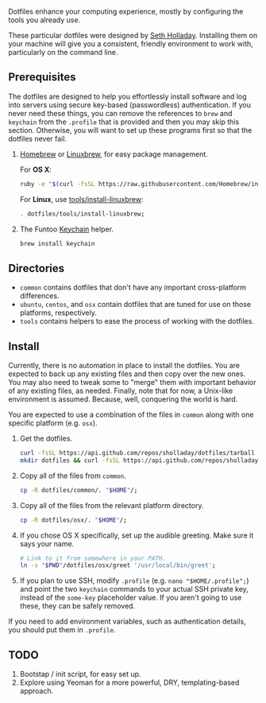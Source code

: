 Dotfiles enhance your computing experience, mostly by configuring the tools you already use.

These particular dotfiles were designed by [Seth Holladay](https://github.com/sholladay "dotfiles author, sholladay"). Installing them on your machine will give you a consistent, friendly environment to work with, particularly on the command line.

## Prerequisites

The dotfiles are designed to help you effortlessly install software and log into servers using secure key-based (passwordless) authentication. If you never need these things, you can remove the references to `brew` and `keychain` from the `.profile` that is provided and then you may skip this section. Otherwise, you will want to set up these programs first so that the dotfiles never fail.

1. [Homebrew](http://brew.sh/ "Homebrew, the package manager") or [Linuxbrew](http://linuxbrew.sh/ "Linuxbrew, a Linux-oriented fork of the Homebrew package manager"), for easy package management.

    For **OS X**:
    ````sh
    ruby -e "$(curl -fsSL https://raw.githubusercontent.com/Homebrew/install/master/install)";
    ````

    For **Linux**, use [tools/install-linuxbrew](./tools/install-linuxbrew "Helper tor carefully setting up a standalone Linuxbrew"):
    ````sh
    . dotfiles/tools/install-linuxbrew;
    ````

2. The Funtoo [Keychain](http://www.funtoo.org/Keychain "Helper for passwordless login") helper.
    ````sh
    brew install keychain
    ````

## Directories

 - `common` contains dotfiles that don't have any important cross-platform differences.
 - `ubuntu`, `centos`, and `osx` contain dotfiles that are tuned for use on those platforms, respectively.
 - `tools` contains helpers to ease the process of working with the dotfiles.

## Install

Currently, there is no automation in place to install the dotfiles. You are expected to back up any existing files and then copy over the new ones. You may also need to tweak some to "merge" them with important behavior of any existing files, as needed. Finally, note that for now, a Unix-like environment is assumed. Because, well, conquering the world is hard.

You are expected to use a combination of the files in `common` along with one specific platform (e.g. `osx`).

1. Get the dotfiles.

    ```sh
    curl -fsSL https://api.github.com/repos/sholladay/dotfiles/tarball -o dotfiles;
    mkdir dotfiles && curl -fsSL https://api.github.com/repos/sholladay/dotfiles/tarball | tar -xz -C dotfiles --strip-components=1;
    ```

2. Copy all of the files from `common`.

    ```sh
    cp -R dotfiles/common/. "$HOME"/;
    ```

2. Copy all of the files from the relevant platform directory.

    ```sh
    cp -R dotfiles/osx/. "$HOME"/;
    ```

3. If you chose OS X specifically, set up the audible greeting. Make sure it says your name.

    ```sh
    # Link to it from somewhere in your PATH.
    ln -s "$PWD"/dotfiles/osx/greet '/usr/local/bin/greet';
    ```

4. If you plan to use SSH, modify `.profile` (e.g. `nano "$HOME/.profile";`) and point the two `keychain` commands to your actual SSH private key, instead of the `some-key` placeholder value. If you aren't going to use these, they can be safely removed.

If you need to add environment variables, such as authentication details, you should put them in `.profile`.

## TODO

1. Bootstap / init script, for easy set up.
2. Explore using Yeoman for a more powerful, DRY, templating-based approach.
